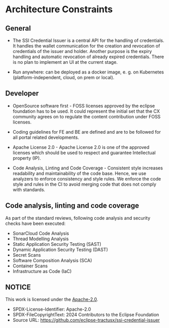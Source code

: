 # Architecture Constraints

## General

- The SSI Credential Issuer is a central API for the handling of credentials. It handles the wallet communication for the creation and revocation of credentials of the issuer and holder. Another purpose is the expiry handling and automatic revocation of already expired credentials. There is no plan to implement an UI at the current stage.

- Run anywhere: can be deployed as a docker image, e. g. on Kubernetes (platform-independent, cloud, on prem or local).

## Developer

- OpenSource software first - FOSS licenses approved by the eclipse foundation has to be used. It could represent the initial set that the CX community agrees on to regulate the content contribution under FOSS licenses.

- Coding guidelines for FE and BE are defined and are to be followed for all portal related developments.

- Apache License 2.0 - Apache License 2.0 is one of the approved licenses which should be used to respect and guarantee Intellectual property (IP).

- Code Analysis, Linting and Code Coverage - Consistent style increases readability and maintainability of the code base. Hence, we use analyzers to enforce consistency and style rules. We enforce the code style and rules in the CI to avoid merging code that does not comply with standards.

## Code analysis, linting and code coverage

As part of the standard reviews, following code analysis and security checks have been executed:

- SonarCloud Code Analysis
- Thread Modelling Analysis
- Static Application Security Testing (SAST)
- Dynamic Application Security Testing (DAST)
- Secret Scans
- Software Composition Analysis (SCA)
- Container Scans
- Infrastructure as Code (IaC)

## NOTICE

This work is licensed under the [Apache-2.0](https://www.apache.org/licenses/LICENSE-2.0).

- SPDX-License-Identifier: Apache-2.0
- SPDX-FileCopyrightText: 2024 Contributors to the Eclipse Foundation
- Source URL: https://github.com/eclipse-tractusx/ssi-credential-issuer
